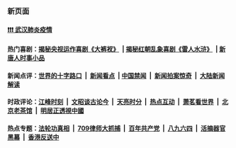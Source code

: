 ### 新页面

#### [❗️❗️❗️ 武汉肺炎疫情](http://157.245.225.152:10000/videos/corona/) 

#### 热门喜剧：[揭秘央视运作喜剧《大裤衩》](http://157.245.225.152:10000/videos/res/big-shorts/) &nbsp;|&nbsp;[揭秘红朝乱象喜剧《雷人水浒》](http://157.245.225.152:10000/videos/res/OutlawsOfMarsh/) &nbsp;|&nbsp;[新唐人时事小品](http://157.245.225.152:10000/videos/res/comedy/)

#### 新闻点评：[世界的十字路口](http://157.245.225.152/tanghao/) &nbsp;|&nbsp; [新闻看点](http://157.245.225.152/news-insight/) &nbsp;|&nbsp;[中国禁闻](http://157.245.225.152/ntdtv-news/) &nbsp;|&nbsp; [新闻拍案惊奇](http://157.245.225.152/dayu/) &nbsp;|&nbsp; [大陆新闻解读](http://157.245.225.152/ntdtv-comedy/)

#### 时政评论：[江峰时刻](http://157.245.225.152/today-in-history/) &nbsp;|&nbsp; [文昭谈古论今](http://157.245.225.152/wenzhao/) &nbsp;|&nbsp; [天亮时分](http://157.245.225.152/tianliang/) &nbsp;|&nbsp; [热点互动](http://157.245.225.152/ntdtv-rdhd/) &nbsp;|&nbsp; [萧茗看世界](http://157.245.225.152/simonegao/) &nbsp;|&nbsp; [北京老茶馆](http://157.245.225.152/teahouse/)  &nbsp;|&nbsp; [明居正透視中國](http://157.245.225.152/decoding-china/)  

#### 热点专题：[法轮功真相](http://157.245.225.152:10000/videos/truth.html) &nbsp;|&nbsp; [709律师大抓捕](http://157.245.225.152:10000/videos/709/) &nbsp;|&nbsp; [百年共产党](http://157.245.225.152:10000/videos/ccp.html) &nbsp;|&nbsp; [八九六四](http://157.245.225.152:10000/videos/88/)  &nbsp;|&nbsp; [活摘器官黑幕](http://157.245.225.152:10000/videos/res/Organs/)  &nbsp;|&nbsp; [香港反送中](http://157.245.225.152:10000/videos/res/hk/) 

<img src='http://gfw-breaker.win/links.png' width='0px' height='0px'/>
